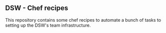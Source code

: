 ## DSW - Chef recipes

This repository contains some chef recipes to automate a bunch of tasks to setting up the DSW's team infrastructure.
